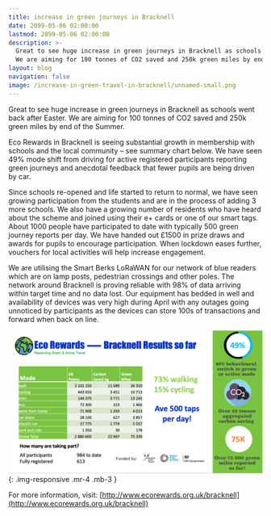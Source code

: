 ```yaml
---
title: increase in green journeys in Bracknell
date: 2099-05-06 02:00:00
lastmod: 2099-05-06 02:00:00
description: >-
  Great to see huge increase in green journeys in Bracknell as schools went back after Easter. 
  We are aiming for 100 tonnes of CO2 saved and 250k green miles by end of the Summer.
layout: blog
navigation: false
image: /increase-in-green-travel-in-bracknell/unnamed-small.png
---
```


Great to see huge increase in green journeys in Bracknell as schools went back after Easter. We are aiming for 100 tonnes of CO2 saved and 250k green miles by end of the Summer.

Eco Rewards in Bracknell is seeing substantial growth in membership with schools and the local community – see summary chart below. We have seen 49% mode shift from driving for active registered participants reporting green journeys and anecdotal feedback that fewer pupils are being driven by car.

Since schools re-opened and life started to return to normal, we have seen growing participation from the students and are in the process of adding 3 more schools. We also have a growing number of residents who have heard about the scheme and joined using their e+ cards or one of our smart tags. About 1000 people have participated to date with typically 500 green journey reports per day. We have handed out £1500 in prize draws and awards for pupils to encourage participation. When lockdown eases further, vouchers for local activities will help increase engagement.

We are utilising the Smart Berks LoRaWAN for our network of blue readers which are on lamp posts, pedestrian crossings and other poles. The network around Bracknell is proving reliable with 98% of data arriving within target time and no data lost. Our equipment has bedded in well and availability of devices was very high during April with any outages going unnoticed by participants as the devices can store 100s of transactions and forward when back on line.

![reader](/assets/image/post/increase-in-green-travel-in-bracknell/unnamed.png){: .img-responsive .mr-4 .mb-3 }


For more information, visit: [http://www.ecorewards.org.uk/bracknell](http://www.ecorewards.org.uk/bracknell)
